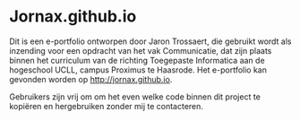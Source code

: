# Jornax.github.io


Dit is een e-portfolio ontworpen door Jaron Trossaert, die gebruikt wordt als inzending voor een opdracht van het vak Communicatie, dat zijn plaats binnen het curriculum van de richting Toegepaste Informatica aan de hogeschool UCLL, campus Proximus te Haasrode. Het e-portfolio kan gevonden worden op <http://jornax.github.io>. 

Gebruikers zijn vrij om om het even welke code binnen dit project te kopiëren en hergebruiken zonder mij te contacteren.
